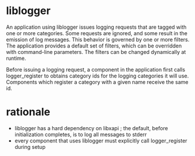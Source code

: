 # liblogger

An application using liblogger issues logging requests that are tagged with one
or more categories. Some requests are ignored, and some result in the emission
of log messages. This behavior is governed by one or more filters.  The
application provides a default set of filters, which can be overridden with
command-line parameters. The filters can be changed dynamically at runtime.

Before issuing a logging request, a component in the application first calls
logger_register to obtains category ids for the logging categories it will use.
Components which register a category with a given name receive the same id.

# rationale

* liblogger has a hard dependency on libxapi ; the default, before initialization completes, is to log all messages to stderr
* every component that uses liblogger must explicitly call logger_register during setup
